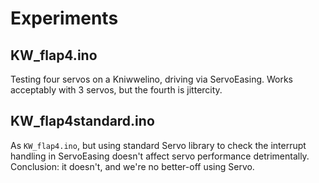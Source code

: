 # Experiments

## KW_flap4.ino

Testing four servos on a Kniwwelino, driving via ServoEasing. Works acceptably with 3 servos, but the fourth is jittercity.

## KW_flap4standard.ino

As `KW_flap4.ino`, but using standard Servo library to check the interrupt handling in ServoEasing doesn't affect servo performance detrimentally. Conclusion: it doesn't, and we're no better-off using Servo.

